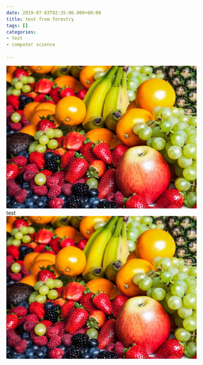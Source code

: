 ```yaml
---
date: 2019-07-03T02:35:06.000+00:00
title: test from forestry
tags: []
categories:
- test
- computer science

---
```

![](/uploads/1708w-getty-fruit-closeup-CarstenSchanter-EyeEm.jpg)test![](/uploads/1708w-getty-fruit-closeup-CarstenSchanter-EyeEm-1.jpg)